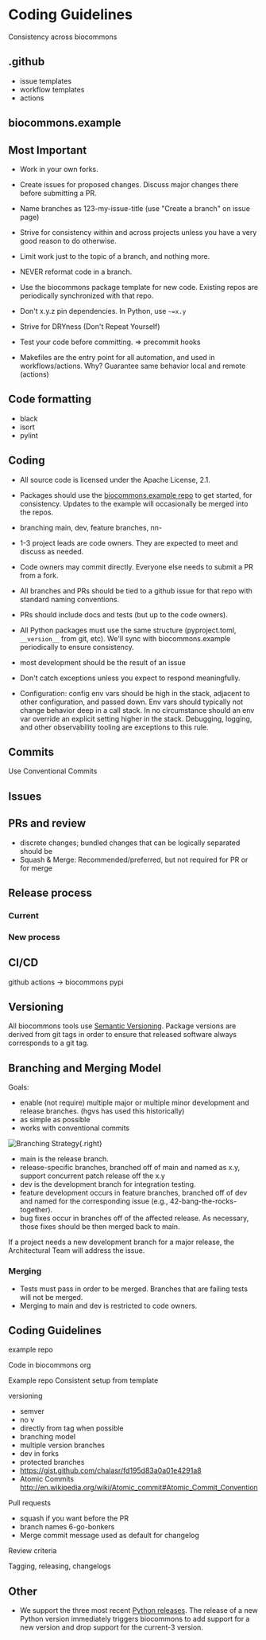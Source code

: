 # Coding Guidelines

Consistency across biocommons



## .github

- issue templates
- workflow templates
- actions

## biocommons.example


## Most Important

- Work in your own forks.

- Create issues for proposed changes.  Discuss major changes there before submitting a PR.

- Name branches as 123-my-issue-title (use "Create a branch" on issue page)

- Strive for consistency within and across projects unless you have a very good reason to do
  otherwise.

- Limit work just to the topic of a branch, and nothing more.

- NEVER reformat code in a branch.

- Use the biocommons package template for new code.  Existing repos are periodically synchronized
  with that repo.

- Don't x.y.z pin dependencies. In Python, use `~=x.y`

- Strive for DRYness (Don't Repeat Yourself)

- Test your code before committing. ⇒ precommit hooks

- Makefiles are the entry point for all automation, and used in workflows/actions. Why? Guarantee
  same behavior local and remote (actions)


## Code formatting

- black
- isort
- pylint



## Coding

- All source code is licensed under the Apache License, 2.1.

- Packages should use the [biocommons.example
  repo](https://github.com/biocommons/biocommons.example) to get started, for consistency.  Updates
  to the example will occasionally be merged into the repos.

- branching main, dev, feature branches, nn-

- 1-3 project leads are code owners. They are expected to meet and discuss as needed.
- Code owners may commit directly. Everyone else needs to submit a PR from a fork.
- All branches and PRs should be tied to a github issue for that repo with standard naming conventions.
- PRs should include docs and tests (but up to the code owners).

- All Python packages must use the same structure (pyproject.toml, `__version__` from git, etc).
  We'll sync with biocommons.example periodically to ensure consistency.

- most development should be the result of an issue

- Don't catch exceptions unless you expect to respond meaningfully. 

- Configuration: config env vars should be high in the stack, adjacent to other configuration, and
  passed down.  Env vars should typically not change behavior deep in a call stack. In no
  circumstance should an env var override an explicit setting higher in the stack. Debugging,
  logging, and other observability tooling are exceptions to this rule.


## Commits

Use Conventional Commits

## Issues

## PRs and review

- discrete changes; bundled changes that can be logically separated should be
- Squash & Merge: Recommended/preferred, but not required for PR or for merge


## Release process

### Current

### New process



## CI/CD

github actions → biocommons pypi



## Versioning

All biocommons tools use [Semantic Versioning](https://semver.org/).  Package versions are derived from
git tags in order to ensure that released software always corresponds to a git tag.

## Branching and Merging Model

Goals:

- enable (not require) multiple major or multiple minor development and release branches. (hgvs has
  used this historically) 
- as simple as possible
- works with conventional commits


![Branching Strategy](branching-strategy.drawio.svg){.right}

- main is the release branch.
- release-specific branches, branched off of main and named as x.y, support concurrent
  patch release off the x.y 
- dev is the development branch for integration testing.
- feature development occurs in feature branches, branched off of dev and named for the
  corresponding issue (e.g., 42-bang-the-rocks-together).
- bug fixes occur in branches off of the affected release. As necessary, those fixes should be then
  merged back to main.

If a project needs a new development branch for a major release, the Architectural Team will address
the issue.

### Merging

- Tests must pass in order to be merged. Branches that are failing tests will not be merged.
- Merging to main and dev is restricted to code owners.


## Coding Guidelines

example repo

Code in biocommons org


Example repo
Consistent setup from template

versioning

- semver
- no v
- directly from tag when possible
- branching model
- multiple version branches
- dev in forks
- protected branches
- https://gist.github.com/chalasr/fd195d83a0a01e4291a8
- Atomic Commits http://en.wikipedia.org/wiki/Atomic_commit#Atomic_Commit_Convention

Pull requests

- squash if you want before the PR
- branch names 6-go-bonkers
- Merge commit message used as default for changelog

Review criteria

Tagging, releasing, changelogs


## Other

- We support the three most recent [Python releases](https://devguide.python.org/versions). The
  release of a new Python version immediately triggers biocommons to add support for a new version
  and drop support for the current-3 version.
